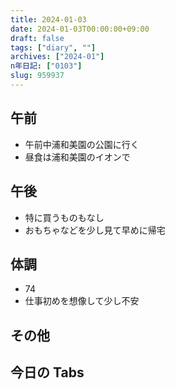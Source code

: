 ```yaml
---
title: 2024-01-03
date: 2024-01-03T00:00:00+09:00
draft: false
tags: ["diary", ""]
archives: ["2024-01"]
n年日記: ["0103"]
slug: 959937
---
```


## 午前

- 午前中浦和美園の公園に行く
- 昼食は浦和美園のイオンで

## 午後

- 特に買うものもなし
- おもちゃなどを少し見て早めに帰宅

## 体調

- 74
- 仕事初めを想像して少し不安

## その他

## 今日の Tabs
